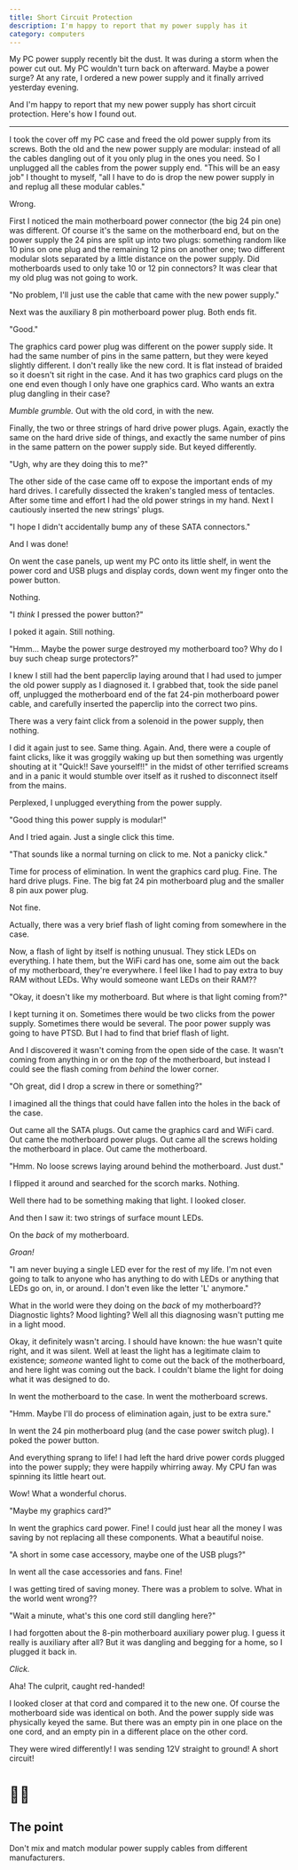 ```yaml
---
title: Short Circuit Protection
description: I'm happy to report that my power supply has it
category: computers
---
```


My PC power supply recently bit the dust. It was during a storm when the power
cut out. My PC wouldn't turn back on afterward. Maybe a power surge? At any
rate, I ordered a new power supply and it finally arrived yesterday evening.

And I'm happy to report that my new power supply has short circuit protection.
Here's how I found out.

---

I took the cover off my PC case and freed the old power supply from its screws.
Both the old and the new power supply are modular: instead of all the cables
dangling out of it you only plug in the ones you need. So I unplugged all the
cables from the power supply end. "This will be an easy job" I thought to
myself, "all I have to do is drop the new power supply in and replug all these
modular cables."

Wrong.

First I noticed the main motherboard power connector (the big 24 pin one) was
different. Of course it's the same on the motherboard end, but on the power
supply the 24 pins are split up into two plugs: something random like 10 pins on
one plug and the remaining 12 pins on another one; two different modular slots
separated by a little distance on the power supply. Did motherboards used to
only take 10 or 12 pin connectors? It was clear that my old plug was not going
to work.

"No problem, I'll just use the cable that came with the new power supply."

Next was the auxiliary 8 pin motherboard power plug. Both ends fit.

"Good."

The graphics card power plug was different on the power supply side. It had the
same number of pins in the same pattern, but they were keyed slightly different.
I don't really like the new cord. It is flat instead of braided so it doesn't
sit right in the case. And it has two graphics card plugs on the one end even
though I only have one graphics card. Who wants an extra plug dangling in their
case?

_Mumble grumble._ Out with the old cord, in with the new.

Finally, the two or three strings of hard drive power plugs. Again, exactly the
same on the hard drive side of things, and exactly the same number of pins in
the same pattern on the power supply side. But keyed differently.

"Ugh, why are they doing this to me?"

The other side of the case came off to expose the important ends of my hard
drives. I carefully dissected the kraken's tangled mess of tentacles. After some
time and effort I had the old power strings in my hand. Next I cautiously
inserted the new strings' plugs.

"I hope I didn't accidentally bump any of these SATA connectors."

And I was done!

On went the case panels, up went my PC onto its little shelf, in went the power
cord and USB plugs and display cords, down went my finger onto the power button.

Nothing.

"I _think_ I pressed the power button?"

I poked it again. Still nothing.

"Hmm... Maybe the power surge destroyed my motherboard too? Why do I buy such
cheap surge protectors?"

I knew I still had the bent paperclip laying around that I had used to jumper
the old power supply as I diagnosed it. I grabbed that, took the side panel off,
unplugged the motherboard end of the fat 24-pin motherboard power cable, and
carefully inserted the paperclip into the correct two pins.

There was a very faint click from a solenoid in the power supply, then nothing.

I did it again just to see. Same thing. Again. And, there were a couple of faint
clicks, like it was groggily waking up but then something was urgently shouting
at it "Quick!! Save yourself!!" in the midst of other terrified screams and in a
panic it would stumble over itself as it rushed to disconnect itself from the
mains.

Perplexed, I unplugged everything from the power supply.

"Good thing this power supply is modular!"

And I tried again. Just a single click this time.

"That sounds like a normal turning on click to me. Not a panicky click."

Time for process of elimination. In went the graphics card plug. Fine. The hard
drive plugs. Fine. The big fat 24 pin motherboard plug and the smaller 8 pin aux
power plug.

Not fine.

Actually, there was a very brief flash of light coming from somewhere in the
case.

Now, a flash of light by itself is nothing unusual. They stick LEDs on
everything. I hate them, but the WiFi card has one, some aim out the back of my
motherboard, they're everywhere. I feel like I had to pay extra to buy RAM
without LEDs. Why would someone want LEDs on their RAM??

"Okay, it doesn't like my motherboard. But where is that light coming from?"

I kept turning it on. Sometimes there would be two clicks from the power supply.
Sometimes there would be several. The poor power supply was going to have PTSD.
But I had to find that brief flash of light.

And I discovered it wasn't coming from the open side of the case. It wasn't
coming from anything in or on the _top_ of the motherboard, but instead I could
see the flash coming from _behind_ the lower corner.

"Oh great, did I drop a screw in there or something?"

I imagined all the things that could have fallen into the holes in the back of
the case.

Out came all the SATA plugs. Out came the graphics card and WiFi card. Out came
the motherboard power plugs. Out came all the screws holding the motherboard in
place. Out came the motherboard.

"Hmm. No loose screws laying around behind the motherboard. Just dust."

I flipped it around and searched for the scorch marks. Nothing.

Well there had to be something making that light. I looked closer.

And then I saw it: two strings of surface mount LEDs.

On the _back_ of my motherboard.

_Groan!_

"I am never buying a single LED ever for the rest of my life. I'm not even going
to talk to anyone who has anything to do with LEDs or anything that LEDs go on,
in, or around. I don't even like the letter 'L' anymore."

What in the world were they doing on the _back_ of my motherboard?? Diagnostic
lights? Mood lighting? Well all this diagnosing wasn't putting me in a light
mood.

Okay, it definitely wasn't arcing. I should have known: the hue wasn't quite
right, and it was silent. Well at least the light has a legitimate claim to
existence; _someone_ wanted light to come out the back of the motherboard, and
here light was coming out the back. I couldn't blame the light for doing what it
was designed to do.

In went the motherboard to the case. In went the motherboard screws.

"Hmm. Maybe I'll do process of elimination again, just to be extra sure."

In went the 24 pin motherboard plug (and the case power switch plug). I poked
the power button.

And everything sprang to life! I had left the hard drive power cords plugged
into the power supply; they were happily whirring away. My CPU fan was spinning
its little heart out.

Wow! What a wonderful chorus.

"Maybe my graphics card?"

In went the graphics card power. Fine! I could just hear all the money I was
saving by not replacing all these components. What a beautiful noise.

"A short in some case accessory, maybe one of the USB plugs?"

In went all the case accessories and fans. Fine!

I was getting tired of saving money. There was a problem to solve. What in the
world went wrong??

"Wait a minute, what's this one cord still dangling here?"

I had forgotten about the 8-pin motherboard auxiliary power plug. I guess it
really is auxiliary after all? But it was dangling and begging for a home, so I
plugged it back in.

_Click._

Aha! The culprit, caught red-handed!

I looked closer at that cord and compared it to the new one. Of course the
motherboard side was identical on both. And the power supply side was physically
keyed the same. But there was an empty pin in one place on the one cord, and an
empty pin in a different place on the other cord.

They were wired differently! I was sending 12V straight to ground! A short
circuit!

# 🤦‍♂️

## The point

Don't mix and match modular power supply cables from different manufacturers.